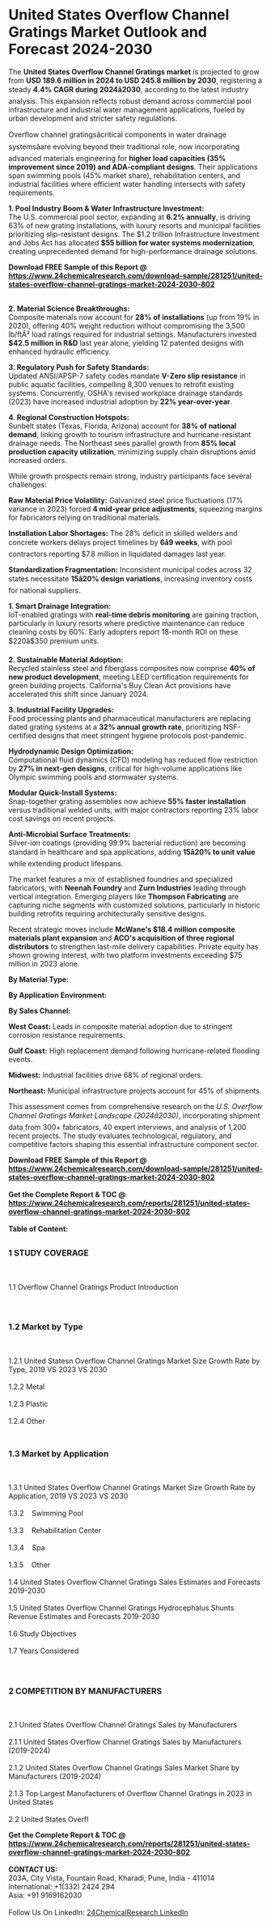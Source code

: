 <h1>United States Overflow Channel Gratings Market Outlook and Forecast 2024-2030</h1><p>The <strong>United States Overflow Channel Gratings market</strong> is projected to grow from <strong>USD 189.6 million in 2024 to USD 245.8 million by 2030</strong>, registering a steady <strong>4.4% CAGR during 2024â2030</strong>, according to the latest industry analysis. This expansion reflects robust demand across commercial pool infrastructure and industrial water management applications, fueled by urban development and stricter safety regulations.</p><p>Overflow channel gratingsâcritical components in water drainage systemsâare evolving beyond their traditional role, now incorporating advanced materials engineering for <strong>higher load capacities (35% improvement since 2019) and ADA-compliant designs</strong>. Their applications span swimming pools (45% market share), rehabilitation centers, and industrial facilities where efficient water handling intersects with safety requirements.</p><p><strong>1. Pool Industry Boom &amp; Water Infrastructure Investment:</strong><br>
The U.S. commercial pool sector, expanding at <strong>6.2% annually</strong>, is driving 63% of new grating installations, with luxury resorts and municipal facilities prioritizing slip-resistant designs. The $1.2 trillion Infrastructure Investment and Jobs Act has allocated <strong>$55 billion for water systems modernization</strong>, creating unprecedented demand for high-performance drainage solutions.</p><div><b>Download FREE Sample of this Report @ 
            <a href="https://www.24chemicalresearch.com/download-sample/281251/united-states-overflow-channel-gratings-market-2024-2030-802">
            https://www.24chemicalresearch.com/download-sample/281251/united-states-overflow-channel-gratings-market-2024-2030-802</a></b></div><br><p><strong>2. Material Science Breakthroughs:</strong><br>
Composite materials now account for <strong>28% of installations</strong> (up from 19% in 2020), offering 40% weight reduction without compromising the 3,500 lb/ftÂ² load ratings required for industrial settings. Manufacturers invested <strong>$42.5 million in R&amp;D</strong> last year alone, yielding 12 patented designs with enhanced hydraulic efficiency.</p><p><strong>3. Regulatory Push for Safety Standards:</strong><br>
Updated ANSI/APSP-7 safety codes mandate <strong>V-Zero slip resistance</strong> in public aquatic facilities, compelling 8,300 venues to retrofit existing systems. Concurrently, OSHA's revised workplace drainage standards (2023) have increased industrial adoption by <strong>22% year-over-year</strong>.</p><p><strong>4. Regional Construction Hotspots:</strong><br>
Sunbelt states (Texas, Florida, Arizona) account for <strong>38% of national demand</strong>, linking growth to tourism infrastructure and hurricane-resistant drainage needs. The Northeast sees parallel growth from <strong>85% local production capacity utilization</strong>, minimizing supply chain disruptions amid increased orders.</p><p>While growth prospects remain strong, industry participants face several challenges:</p><p><strong>Raw Material Price Volatility:</strong> Galvanized steel price fluctuations (17% variance in 2023) forced <strong>4 mid-year price adjustments</strong>, squeezing margins for fabricators relying on traditional materials.</p><p><strong>Installation Labor Shortages:</strong> The 28% deficit in skilled welders and concrete workers delays project timelines by <strong>6â9 weeks</strong>, with pool contractors reporting $7.8 million in liquidated damages last year.</p><p><strong>Standardization Fragmentation:</strong> Inconsistent municipal codes across 32 states necessitate <strong>15â20% design variations</strong>, increasing inventory costs for national suppliers.</p><p><strong>1. Smart Drainage Integration:</strong><br>
IoT-enabled gratings with <strong>real-time debris monitoring</strong> are gaining traction, particularly in luxury resorts where predictive maintenance can reduce cleaning costs by 60%. Early adopters report 18-month ROI on these $220â$350 premium units.</p><p><strong>2. Sustainable Material Adoption:</strong><br>
Recycled stainless steel and fiberglass composites now comprise <strong>40% of new product development</strong>, meeting LEED certification requirements for green building projects. California's Buy Clean Act provisions have accelerated this shift since January 2024.</p><p><strong>3. Industrial Facility Upgrades:</strong><br>
Food processing plants and pharmaceutical manufacturers are replacing dated grating systems at a <strong>32% annual growth rate</strong>, prioritizing NSF-certified designs that meet stringent hygiene protocols post-pandemic.</p><p><strong>Hydrodynamic Design Optimization:</strong><br>
    Computational fluid dynamics (CFD) modeling has reduced flow restriction by <strong>27% in next-gen designs</strong>, critical for high-volume applications like Olympic swimming pools and stormwater systems.</p><p><strong>Modular Quick-Install Systems:</strong><br>
    Snap-together grating assemblies now achieve <strong>55% faster installation</strong> versus traditional welded units, with major contractors reporting 23% labor cost savings on recent projects.</p><p><strong>Anti-Microbial Surface Treatments:</strong><br>
    Silver-ion coatings (providing 99.9% bacterial reduction) are becoming standard in healthcare and spa applications, adding <strong>15â20% to unit value</strong> while extending product lifespans.</p><p>The market features a mix of established foundries and specialized fabricators, with <strong>Neenah Foundry</strong> and <strong>Zurn Industries</strong> leading through vertical integration. Emerging players like <strong>Thompson Fabricating</strong> are capturing niche segments with customized solutions, particularly in historic building retrofits requiring architecturally sensitive designs.</p><p>Recent strategic moves include <strong>McWane's $18.4 million composite materials plant expansion</strong> and <strong>ACO's acquisition of three regional distributors</strong> to strengthen last-mile delivery capabilities. Private equity has shown growing interest, with two platform investments exceeding $75 million in 2023 alone.</p><p><strong>By Material Type:</strong></p><p><strong>By Application Environment:</strong></p><p><strong>By Sales Channel:</strong></p><p><strong>West Coast:</strong> Leads in composite material adoption due to stringent corrosion resistance requirements.</p><p><strong>Gulf Coast:</strong> High replacement demand following hurricane-related flooding events.</p><p><strong>Midwest:</strong> Industrial facilities drive 68% of regional orders.</p><p><strong>Northeast:</strong> Municipal infrastructure projects account for 45% of shipments.</p><p>This assessment comes from comprehensive research on the <em>U.S. Overflow Channel Gratings Market Landscape (2024â2030)</em>, incorporating shipment data from 300+ fabricators, 40 expert interviews, and analysis of 1,200 recent projects. The study evaluates technological, regulatory, and competitive factors shaping this essential infrastructure component sector.</p><div><b>Download FREE Sample of this Report @ 
            <a href="https://www.24chemicalresearch.com/download-sample/281251/united-states-overflow-channel-gratings-market-2024-2030-802">
            https://www.24chemicalresearch.com/download-sample/281251/united-states-overflow-channel-gratings-market-2024-2030-802</a></b></div><br><div><b>Get the Complete Report & TOC @ 
            <a href="https://www.24chemicalresearch.com/reports/281251/united-states-overflow-channel-gratings-market-2024-2030-802">
            https://www.24chemicalresearch.com/reports/281251/united-states-overflow-channel-gratings-market-2024-2030-802</a></b></div><br>
            <b>Table of Content:</b><p><h2><span style="font-size:16px"><strong>1 STUDY COVERAGE</strong></span></h2><br />
<p>1.1 Overflow Channel Gratings Product Introduction</p><br />
<h2><span style="font-size:16px"><strong>1.2 Market by Type</strong></span></h2><br />
<p>1.2.1 United Statesn Overflow Channel Gratings Market Size Growth Rate by Type, 2019 VS 2023 VS 2030<br /><br />
1.2.2 Metal&nbsp;&nbsp; &nbsp;<br /><br />
1.2.3 Plastic<br /><br />
1.2.4 Other<br /><br />
<h2><span style="font-size:16px"><strong>1.3 Market by Application</strong></span></h2><br />
<p>1.3.1 United States Overflow Channel Gratings Market Size Growth Rate by Application, 2019 VS 2023 VS 2030<br /><br />
1.3.2&nbsp;&nbsp; &nbsp;Swimming Pool<br /><br />
1.3.3&nbsp;&nbsp; &nbsp;Rehabilitation Center<br /><br />
1.3.4&nbsp;&nbsp; &nbsp;Spa<br /><br />
1.3.5&nbsp;&nbsp; &nbsp;Other<br /><br />
1.4 United States Overflow Channel Gratings Sales Estimates and Forecasts 2019-2030<br /><br />
1.5 United States Overflow Channel Gratings Hydrocephalus Shunts Revenue Estimates and Forecasts 2019-2030<br /><br />
1.6 Study Objectives<br /><br />
1.7 Years Considered</p><br />
<h2><span style="font-size:16px"><strong>2 COMPETITION BY MANUFACTURERS</strong></span></h2><br />
<p>2.1 United States Overflow Channel Gratings Sales by Manufacturers<br /><br />
2.1.1 United States Overflow Channel Gratings Sales by Manufacturers (2019-2024)<br /><br />
2.1.2 United States Overflow Channel Gratings Sales Market Share by Manufacturers (2019-2024)<br /><br />
2.1.3 Top Largest Manufacturers of Overflow Channel Gratings in 2023 in United States<br /><br />
2.2 United States Overfl</p><div><b>Get the Complete Report & TOC @ 
            <a href="https://www.24chemicalresearch.com/reports/281251/united-states-overflow-channel-gratings-market-2024-2030-802">
            https://www.24chemicalresearch.com/reports/281251/united-states-overflow-channel-gratings-market-2024-2030-802</a></b></div><br><b>CONTACT US:</b><br>
            203A, City Vista, Fountain Road, Kharadi, Pune, India - 411014<br>
            International: +1(332) 2424 294<br>
            Asia: +91 9169162030 <br><br>
            Follow Us On LinkedIn: <a href="https://www.linkedin.com/company/24chemicalresearch/">24ChemicalResearch LinkedIn</a>